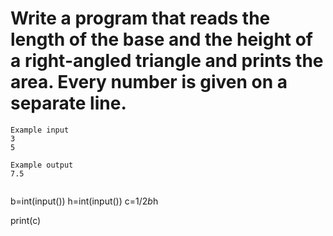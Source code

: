 # Write a program that reads the length of the base and the height of a right-angled triangle and prints the area. Every number is given on a separate line.


```
Example input
3
5

Example output
7.5


```
b=int(input())
h=int(input())
c=1/2*b*h

print(c)
